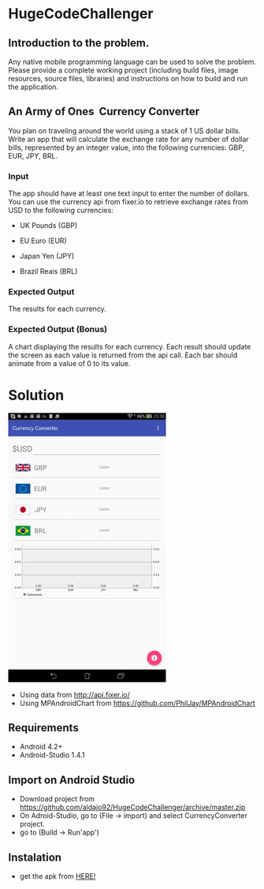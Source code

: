 # HugeCodeChallenger

## Introduction to the problem.

Any native mobile programming language can be used to solve the problem. Please provide a complete working project (including build files, image resources, source files, libraries) and instructions on how to build and run the application.

## An Army of Ones ­ Currency Converter

You plan on traveling around the world using a stack of 1 US dollar bills. Write an app that will calculate the exchange rate for any number of dollar bills, represented by an integer value, into the following currencies: GBP, EUR, JPY, BRL.

### Input

The app should have at least one text input to enter the number of dollars.  You can use the currency api from fixer.io to retrieve exchange rates from USD to the following currencies:

  - UK Pounds (GBP)
  
  - EU Euro (EUR) 

  - Japan Yen (JPY) 

  - Brazil Reais (BRL)

### Expected Output

The results for each currency.

### Expected Output ­(Bonus)
A chart displaying the results for each currency.  Each result should update the screen as each value is returned from the api call. Each bar should animate from a value of 0 to its value.

# Solution

![alt tag](https://github.com/aldajo92/HugeCodeChallenger/blob/master/example2.gif)

* Using data from http://api.fixer.io/
* Using MPAndroidChart from https://github.com/PhilJay/MPAndroidChart

## Requirements

* Android 4.2+
* Android-Studio 1.4.1

## Import on Android Studio

* Download project from https://github.com/aldajo92/HugeCodeChallenger/archive/master.zip
* On Adroid-Studio, go to (File -> import) and select CurrencyConverter project.
* go to (Build -> Run'app')

## Instalation

* get the apk from [HERE!](https://github.com/aldajo92/HugeCodeChallenger/raw/master/CurrencyConverter.apk)
